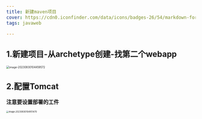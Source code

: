 ```yaml
---
title: 新建maven项目
cover: https://cdn0.iconfinder.com/data/icons/badges-26/54/markdown-format-mark-down-arrow-sign-badge-1024.png
tags: javaweb

---
```


## 1.新建项目-从archetype创建-找第二个webapp

<img src="https://afly0321.oss-cn-hangzhou.aliyuncs.com/img/image-20230830104459572.png" alt="image-20230830104459572" style="zoom:50%;" />

## 2.配置Tomcat

**注意要设置部署的工件**

<img src="https://afly0321.oss-cn-hangzhou.aliyuncs.com/img/image-20230830104951470.png" alt="image-20230830104951470" style="zoom:40%;" />

